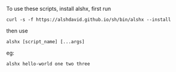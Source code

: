 To use these scripts, install alshx, first run

```
curl -s -f https://alshdavid.github.io/sh/bin/alshx --install
```

then use

```
alshx [script_name] [...args]
```
eg:

```
alshx hello-world one two three
```
